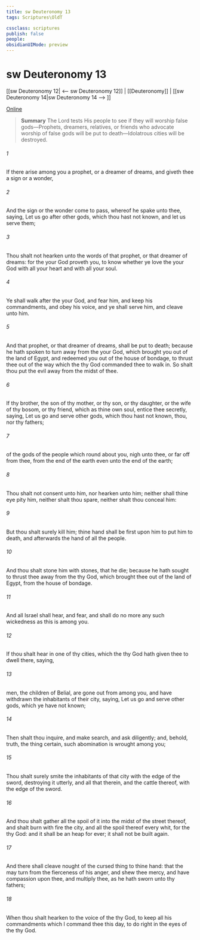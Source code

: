 ```yaml
---
title: sw Deuteronomy 13
tags: Scriptures\OldT

cssclass: scriptures
publish: false
people:
obsidianUIMode: preview
---
```


# sw Deuteronomy 13
[[sw Deuteronomy 12| <-- sw Deuteronomy 12]] | [[Deuteronomy]] | [[sw Deuteronomy 14|sw Deuteronomy 14 --> ]]

[Online](https://churchofjesuschrist.org/study/scriptures/ot/deut/13?lang=eng)

> __Summary__
The Lord tests His people to see if they will worship false gods—Prophets, dreamers, relatives, or friends who advocate worship of false gods will be put to death—Idolatrous cities will be destroyed.

###### 1 
If there arise among you a prophet, or a dreamer of dreams, and giveth thee a sign or a wonder,

###### 2 
And the sign or the wonder come to pass, whereof he spake unto thee, saying, Let us go after other gods, which thou hast not known, and let us serve them;

###### 3 
Thou shalt not hearken unto the words of that prophet, or that dreamer of dreams: for the  your God proveth you, to know whether ye love the  your God with all your heart and with all your soul.

###### 4 
Ye shall walk after the  your God, and fear him, and keep his commandments, and obey his voice, and ye shall serve him, and cleave unto him.

###### 5 
And that prophet, or that dreamer of dreams, shall be put to death; because he hath spoken to turn  away from the  your God, which brought you out of the land of Egypt, and redeemed you out of the house of bondage, to thrust thee out of the way which the  thy God commanded thee to walk in. So shalt thou put the evil away from the midst of thee.

###### 6 
If thy brother, the son of thy mother, or thy son, or thy daughter, or the wife of thy bosom, or thy friend, which  as thine own soul, entice thee secretly, saying, Let us go and serve other gods, which thou hast not known, thou, nor thy fathers;

###### 7 
 of the gods of the people which  round about you, nigh unto thee, or far off from thee, from the  end of the earth even unto the  end of the earth;

###### 8 
Thou shalt not consent unto him, nor hearken unto him; neither shall thine eye pity him, neither shalt thou spare, neither shalt thou conceal him:

###### 9 
But thou shalt surely kill him; thine hand shall be first upon him to put him to death, and afterwards the hand of all the people.

###### 10 
And thou shalt stone him with stones, that he die; because he hath sought to thrust thee away from the  thy God, which brought thee out of the land of Egypt, from the house of bondage.

###### 11 
And all Israel shall hear, and fear, and shall do no more any such wickedness as this is among you.

###### 12 
If thou shalt hear  in one of thy cities, which the  thy God hath given thee to dwell there, saying,

###### 13 
 men, the children of Belial, are gone out from among you, and have withdrawn the inhabitants of their city, saying, Let us go and serve other gods, which ye have not known;

###### 14 
Then shalt thou inquire, and make search, and ask diligently; and, behold,  truth,  the thing certain,  such abomination is wrought among you;

###### 15 
Thou shalt surely smite the inhabitants of that city with the edge of the sword, destroying it utterly, and all that  therein, and the cattle thereof, with the edge of the sword.

###### 16 
And thou shalt gather all the spoil of it into the midst of the street thereof, and shalt burn with fire the city, and all the spoil thereof every whit, for the  thy God: and it shall be an heap for ever; it shall not be built again.

###### 17 
And there shall cleave nought of the cursed thing to thine hand: that the  may turn from the fierceness of his anger, and shew thee mercy, and have compassion upon thee, and multiply thee, as he hath sworn unto thy fathers;

###### 18 
When thou shalt hearken to the voice of the  thy God, to keep all his commandments which I command thee this day, to do  right in the eyes of the  thy God.

